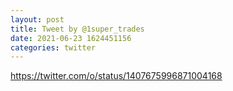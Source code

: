 ```yaml
--- 
layout: post 
title: Tweet by @1super_trades 
date: 2021-06-23 1624451156 
categories: twitter 
--- 
```

https://twitter.com/o/status/1407675996871004168